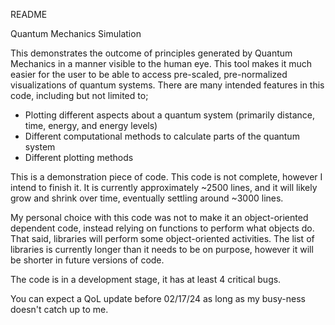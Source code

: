 README

Quantum Mechanics Simulation

This demonstrates the outcome of principles generated by Quantum Mechanics in a manner visible to the human eye. This tool makes it much easier for the user to be able to access pre-scaled, pre-normalized visualizations of quantum systems. There are many intended features in this code, including but not limited to;
- Plotting different aspects about a quantum system (primarily distance, time, energy, and energy levels)
- Different computational methods to calculate parts of the quantum system
- Different plotting methods

This is a demonstration piece of code. This code is not complete, however I intend to finish it. It is currently approximately ~2500 lines, and it will likely grow and shrink over time, eventually settling around ~3000 lines.

My personal choice with this code was not to make it an object-oriented dependent code, instead relying on functions to perform what objects do. That said, libraries will perform some object-oriented activities. The list of libraries is currently longer than it needs to be on purpose, however it will be shorter in future versions of code.

The code is in a development stage, it has at least 4 critical bugs.

You can expect a QoL update before 02/17/24 as long as my busy-ness doesn't catch up to me.
